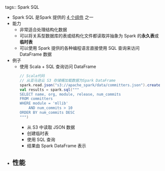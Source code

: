 tags:: Spark SQL

- Spark SQL 是Spark 提供的 [4 个组件](((635ca069-6442-4b24-a893-4ad860ae969d))) 之一
- 能力
	- 非常适合处理结构化数据
	- 可以将关系型数据库的表或结构化文件都读取并抽象为 Spark 的**永久表**或**临时表**
	- 可以使用 Spark 提供的各种编程语言直接使用 SQL 查询来访问 DataFrame 数据
- 例子
	- 使用 Scala + SQL 查询访问 DataFrame
	  ```  scala
	  // Scala代码
	  // 从亚马逊云 S3 存储桶加载数据为Spark DataFrame
	  spark.read.json("s3://apache_spark/data/committers.json").createOrReplaceTempView("committers") // 发起SQL查询，并以Spark DataFrame的形式返回结果
	  val results = spark.sql("""
	  SELECT name, org, module, release, num_commits
	  FROM committers
	  WHERE module = 'mllib' 
	  	  AND num_commits > 10
	  ORDER BY num_commits DESC
	  """)
	  ```
		- 从 S3 中读取 JSON 数据
		- 创建临时表
		- 使用 SQL 查询
		- 结果由 Spark DataFrame 表示
- 性能
	-